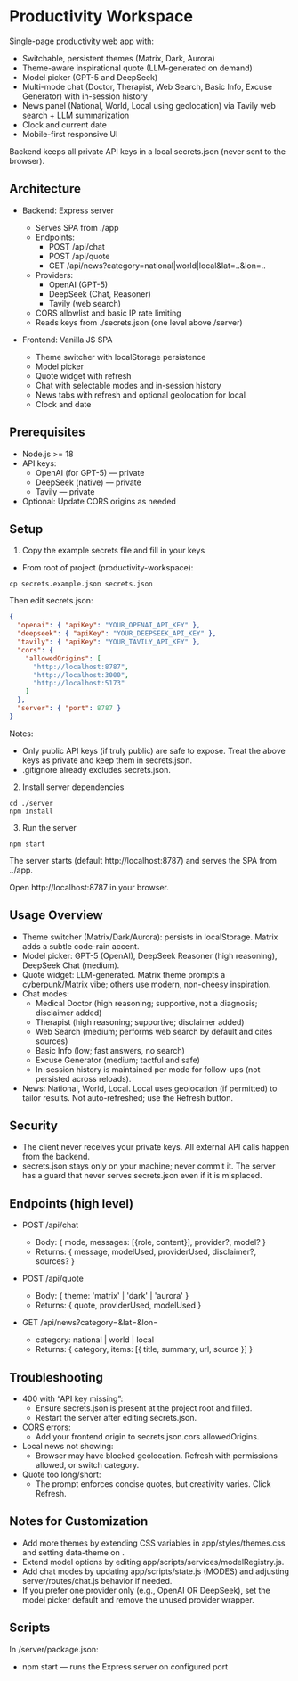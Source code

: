 # Productivity Workspace

Single-page productivity web app with:
- Switchable, persistent themes (Matrix, Dark, Aurora)
- Theme-aware inspirational quote (LLM-generated on demand)
- Model picker (GPT-5 and DeepSeek)
- Multi-mode chat (Doctor, Therapist, Web Search, Basic Info, Excuse Generator) with in-session history
- News panel (National, World, Local using geolocation) via Tavily web search + LLM summarization
- Clock and current date
- Mobile-first responsive UI

Backend keeps all private API keys in a local secrets.json (never sent to the browser).

## Architecture

- Backend: Express server
  - Serves SPA from ./app
  - Endpoints:
    - POST /api/chat
    - POST /api/quote
    - GET  /api/news?category=national|world|local&lat=..&lon=..
  - Providers:
    - OpenAI (GPT-5)
    - DeepSeek (Chat, Reasoner)
    - Tavily (web search)
  - CORS allowlist and basic IP rate limiting
  - Reads keys from ./secrets.json (one level above /server)

- Frontend: Vanilla JS SPA
  - Theme switcher with localStorage persistence
  - Model picker
  - Quote widget with refresh
  - Chat with selectable modes and in-session history
  - News tabs with refresh and optional geolocation for local
  - Clock and date

## Prerequisites

- Node.js >= 18
- API keys:
  - OpenAI (for GPT-5) — private
  - DeepSeek (native) — private
  - Tavily — private
- Optional: Update CORS origins as needed

## Setup

1) Copy the example secrets file and fill in your keys
- From root of project (productivity-workspace):

```
cp secrets.example.json secrets.json
```

Then edit secrets.json:

```json
{
  "openai": { "apiKey": "YOUR_OPENAI_API_KEY" },
  "deepseek": { "apiKey": "YOUR_DEEPSEEK_API_KEY" },
  "tavily": { "apiKey": "YOUR_TAVILY_API_KEY" },
  "cors": {
    "allowedOrigins": [
      "http://localhost:8787",
      "http://localhost:3000",
      "http://localhost:5173"
    ]
  },
  "server": { "port": 8787 }
}
```

Notes:
- Only public API keys (if truly public) are safe to expose. Treat the above keys as private and keep them in secrets.json.
- .gitignore already excludes secrets.json.

2) Install server dependencies

```
cd ./server
npm install
```

3) Run the server

```
npm start
```

The server starts (default http://localhost:8787) and serves the SPA from ../app.

Open http://localhost:8787 in your browser.

## Usage Overview

- Theme switcher (Matrix/Dark/Aurora): persists in localStorage. Matrix adds a subtle code-rain accent.
- Model picker: GPT-5 (OpenAI), DeepSeek Reasoner (high reasoning), DeepSeek Chat (medium).
- Quote widget: LLM-generated. Matrix theme prompts a cyberpunk/Matrix vibe; others use modern, non-cheesy inspiration.
- Chat modes:
  - Medical Doctor (high reasoning; supportive, not a diagnosis; disclaimer added)
  - Therapist (high reasoning; supportive; disclaimer added)
  - Web Search (medium; performs web search by default and cites sources)
  - Basic Info (low; fast answers, no search)
  - Excuse Generator (medium; tactful and safe)
  - In-session history is maintained per mode for follow-ups (not persisted across reloads).
- News: National, World, Local. Local uses geolocation (if permitted) to tailor results. Not auto-refreshed; use the Refresh button.

## Security

- The client never receives your private keys. All external API calls happen from the backend.
- secrets.json stays only on your machine; never commit it. The server has a guard that never serves secrets.json even if it is misplaced.

## Endpoints (high level)

- POST /api/chat
  - Body: { mode, messages: [{role, content}], provider?, model? }
  - Returns: { message, modelUsed, providerUsed, disclaimer?, sources? }

- POST /api/quote
  - Body: { theme: 'matrix' | 'dark' | 'aurora' }
  - Returns: { quote, providerUsed, modelUsed }

- GET /api/news?category=<cat>&lat=<lat>&lon=<lon>
  - category: national | world | local
  - Returns: { category, items: [{ title, summary, url, source }] }

## Troubleshooting

- 400 with “API key missing”:
  - Ensure secrets.json is present at the project root and filled.
  - Restart the server after editing secrets.json.
- CORS errors:
  - Add your frontend origin to secrets.json.cors.allowedOrigins.
- Local news not showing:
  - Browser may have blocked geolocation. Refresh with permissions allowed, or switch category.
- Quote too long/short:
  - The prompt enforces concise quotes, but creativity varies. Click Refresh.

## Notes for Customization

- Add more themes by extending CSS variables in app/styles/themes.css and setting data-theme on <body>.
- Extend model options by editing app/scripts/services/modelRegistry.js.
- Add chat modes by updating app/scripts/state.js (MODES) and adjusting server/routes/chat.js behavior if needed.
- If you prefer one provider only (e.g., OpenAI OR DeepSeek), set the model picker default and remove the unused provider wrapper.

## Scripts

In /server/package.json:
- npm start — runs the Express server on configured port

